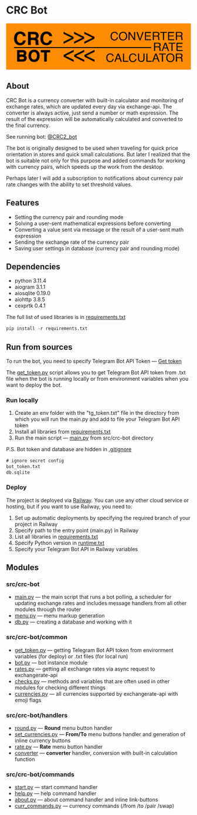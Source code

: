 # CRC Bot

[![info picture](/CRC_git.png)](https://t.me/CRC2_bot)

## About

CRC Bot is a currency converter with built-in calculator and monitoring of exchange rates, which are updated every day via exchange-api.
The converter is always active, just send a number or math expression. The result of the expression will be automatically calculated and converted to the final currency.

See running bot: [@CRC2_bot](https://t.me/CRC2_bot "Converter Rate Calculator")

The bot is originally designed to be used when traveling for quick price orientation in stores and quick small calculations.
But later I realized that the bot is suitable not only for this purpose and added commands for working with currency pairs, which speeds up the work from the desktop.

Perhaps later I will add a subscription to notifications about currency pair rate changes with the ability to set threshold values.

## Features

* Setting the currency pair and rounding mode
* Solving a user-sent mathematical expressions before converting
* Converting a value sent via message or the result of a user-sent math expression
* Sending the exchange rate of the currency pair
* Saving user settings in database (currency pair and rounding mode)

## Dependencies

* python 3.11.4
* aiogram 3.1.1
* aiosqlite 0.19.0
* aiohttp 3.8.5
* cexprtk 0.4.1

The full list of used libraries is in [requirements.txt](requirements.txt)

```Python
pip install -r requirements.txt
```

## Run from sources

To run the bot, you need to specify Telegram Bot API Token — [Get token](https://t.me/BotFather "Telegram BotFather")

The [get_token.py](src/crc-bot/common/get_token.py) script allows you to get Telegram Bot API token from .txt file when the bot is running locally or from environment variables when you want to deploy the bot.

### Run locally

1. Create an env folder with the "tg_token.txt" file in the directory from which you will run the main.py and add to file your Telegram Bot API token
2. Install all libraries from [requirements.txt](requirements.txt)
3. Run the main script — [main.py](src/crc-bot/main.py) from src/crc-bot directory

P.S. Bot token and database are hidden in [.gitignore](.gitignore)

```gitignore
# ignore secret config
bot_token.txt
db.sqlite
```

### Deploy

The project is deployed via [Railway](https://railway.app/ "Deploy to the cloud"). You can use any other cloud service or hosting, but if you want to use Railway, you need to:

1. Set up automatic deployments by specifying the required branch of your project in Railway
2. Specify path to the entry point (main.py) in Railway
3. List all libraries in [requirements.txt](requirements.txt)
4. Specify Python version in [runtime.txt](runtime.txt)
5. Specify your Telegram Bot API in Railway variables

## Modules

### src/crc-bot

* [main.py](src/crc-bot/main.py) — the main script that runs a bot polling, a scheduler for updating exchange rates and includes message handlers from all other modules through the router
* [menu.py](src/crc-bot/menu.py) — menu markup generation
* [db.py](src/crc-bot/db.py) — creating a database and working with it

### src/crc-bot/common

* [get_token.py](src/crc-bot/common/get_token.py) — getting Telegram Bot API token from environment variables (for deploy) or .txt files (for local run)
* [bot.py](src/crc-bot/common/bot.py) — bot instance module
* [rates.py](src/crc-bot/common/rates.py) — getting all exchange rates via async request to exchangerate-api
* [checks.py](src/crc-bot/common/checks.py) — methods and variables that are often used in other modules for checking different things
* [currencies.py](src/crc-bot/common/currencies.py) — all currencies supported by exchangerate-api with emoji flags

### src/crc-bot/handlers

* [round.py](src/crc-bot/handlers/round.py) — **Round** menu button handler
* [set_currencies.py](src/crc-bot/handlers/set_currencies.py) — **From/To** menu buttons handler and generation of inline currency buttons
* [rate.py](src/crc-bot/handlers/rate.py) — **Rate** menu button handler
* [converter](src/crc-bot/handlers/converter.py) — **converter** handler, conversion with built-in calculation function

### src/crc-bot/commands

* [start.py](src/crc-bot/commands/start.py) — start command handler
* [help.py](src/crc-bot/commands/help.py) — help command handler
* [about.py](src/crc-bot/commands/about.py) — about command handler and inline link-buttons
* [curr_commands.py](src/crc-bot/commands/curr_commands.py) — currency commands (/from /to /pair /swap)
